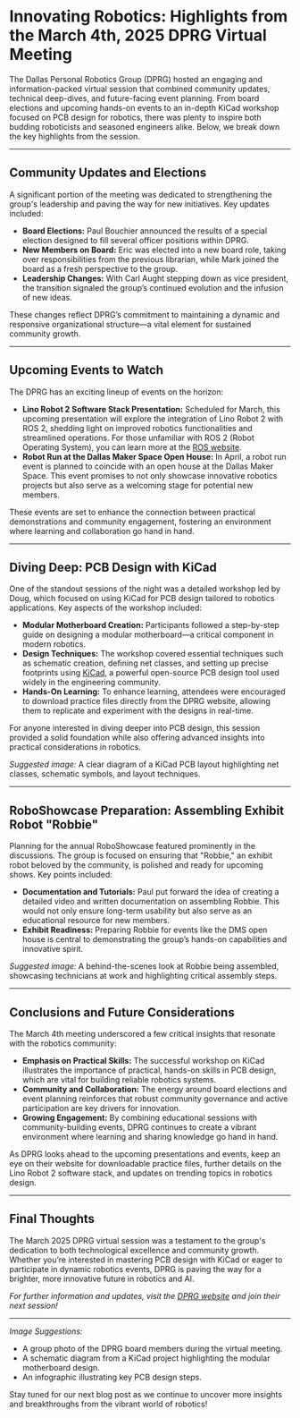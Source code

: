 # Innovating Robotics: Highlights from the March 4th, 2025 DPRG Virtual Meeting

The Dallas Personal Robotics Group (DPRG) hosted an engaging and information-packed virtual session that combined community updates, technical deep-dives, and future-facing event planning. From board elections and upcoming hands-on events to an in-depth KiCad workshop focused on PCB design for robotics, there was plenty to inspire both budding roboticists and seasoned engineers alike. Below, we break down the key highlights from the session.

---

## Community Updates and Elections

A significant portion of the meeting was dedicated to strengthening the group's leadership and paving the way for new initiatives. Key updates included:

- **Board Elections:** Paul Bouchier announced the results of a special election designed to fill several officer positions within DPRG.  
- **New Members on Board:** Eric was elected into a new board role, taking over responsibilities from the previous librarian, while Mark joined the board as a fresh perspective to the group.  
- **Leadership Changes:** With Carl Aught stepping down as vice president, the transition signaled the group’s continued evolution and the infusion of new ideas.

These changes reflect DPRG’s commitment to maintaining a dynamic and responsive organizational structure—a vital element for sustained community growth.

---

## Upcoming Events to Watch

The DPRG has an exciting lineup of events on the horizon:

- **Lino Robot 2 Software Stack Presentation:** Scheduled for March, this upcoming presentation will explore the integration of Lino Robot 2 with ROS 2, shedding light on improved robotics functionalities and streamlined operations. For those unfamiliar with ROS 2 (Robot Operating System), you can learn more at the [ROS website](https://index.ros.org/doc/ros2/).  
- **Robot Run at the Dallas Maker Space Open House:** In April, a robot run event is planned to coincide with an open house at the Dallas Maker Space. This event promises to not only showcase innovative robotics projects but also serve as a welcoming stage for potential new members.

These events are set to enhance the connection between practical demonstrations and community engagement, fostering an environment where learning and collaboration go hand in hand.

---

## Diving Deep: PCB Design with KiCad

One of the standout sessions of the night was a detailed workshop led by Doug, which focused on using KiCad for PCB design tailored to robotics applications. Key aspects of the workshop included:

- **Modular Motherboard Creation:** Participants followed a step-by-step guide on designing a modular motherboard—a critical component in modern robotics.  
- **Design Techniques:** The workshop covered essential techniques such as schematic creation, defining net classes, and setting up precise footprints using [KiCad](https://kicad.org/), a powerful open-source PCB design tool used widely in the engineering community.  
- **Hands-On Learning:** To enhance learning, attendees were encouraged to download practice files directly from the DPRG website, allowing them to replicate and experiment with the designs in real-time.

For anyone interested in diving deeper into PCB design, this session provided a solid foundation while also offering advanced insights into practical considerations in robotics.

*Suggested image:* A clear diagram of a KiCad PCB layout highlighting net classes, schematic symbols, and layout techniques.

---

## RoboShowcase Preparation: Assembling Exhibit Robot "Robbie"

Planning for the annual RoboShowcase featured prominently in the discussions. The group is focused on ensuring that "Robbie," an exhibit robot beloved by the community, is polished and ready for upcoming shows. Key points included:

- **Documentation and Tutorials:** Paul put forward the idea of creating a detailed video and written documentation on assembling Robbie. This would not only ensure long-term usability but also serve as an educational resource for new members.  
- **Exhibit Readiness:** Preparing Robbie for events like the DMS open house is central to demonstrating the group’s hands-on capabilities and innovative spirit.

*Suggested image:* A behind-the-scenes look at Robbie being assembled, showcasing technicians at work and highlighting critical assembly steps.

---

## Conclusions and Future Considerations

The March 4th meeting underscored a few critical insights that resonate with the robotics community:

- **Emphasis on Practical Skills:** The successful workshop on KiCad illustrates the importance of practical, hands-on skills in PCB design, which are vital for building reliable robotics systems.  
- **Community and Collaboration:** The energy around board elections and event planning reinforces that robust community governance and active participation are key drivers for innovation.  
- **Growing Engagement:** By combining educational sessions with community-building events, DPRG continues to create a vibrant environment where learning and sharing knowledge go hand in hand.

As DPRG looks ahead to the upcoming presentations and events, keep an eye on their website for downloadable practice files, further details on the Lino Robot 2 software stack, and updates on trending topics in robotics design.

---

## Final Thoughts

The March 2025 DPRG virtual session was a testament to the group's dedication to both technological excellence and community growth. Whether you’re interested in mastering PCB design with KiCad or eager to participate in dynamic robotics events, DPRG is paving the way for a brighter, more innovative future in robotics and AI.

*For further information and updates, visit the [DPRG website](https://www.dprg.org) and join their next session!*

---

*Image Suggestions:*

- A group photo of the DPRG board members during the virtual meeting.
- A schematic diagram from a KiCad project highlighting the modular motherboard design.
- An infographic illustrating key PCB design steps.

Stay tuned for our next blog post as we continue to uncover more insights and breakthroughs from the vibrant world of robotics!
